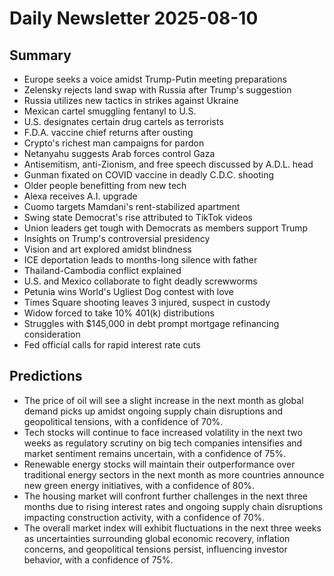 # Daily Newsletter 2025-08-10

## Summary

- Europe seeks a voice amidst Trump-Putin meeting preparations
- Zelensky rejects land swap with Russia after Trump's suggestion
- Russia utilizes new tactics in strikes against Ukraine
- Mexican cartel smuggling fentanyl to U.S.
- U.S. designates certain drug cartels as terrorists
- F.D.A. vaccine chief returns after ousting
- Crypto's richest man campaigns for pardon
- Netanyahu suggests Arab forces control Gaza
- Antisemitism, anti-Zionism, and free speech discussed by A.D.L. head
- Gunman fixated on COVID vaccine in deadly C.D.C. shooting
- Older people benefitting from new tech
- Alexa receives A.I. upgrade
- Cuomo targets Mamdani's rent-stabilized apartment
- Swing state Democrat's rise attributed to TikTok videos
- Union leaders get tough with Democrats as members support Trump
- Insights on Trump's controversial presidency
- Vision and art explored amidst blindness
- ICE deportation leads to months-long silence with father 
- Thailand-Cambodia conflict explained
- U.S. and Mexico collaborate to fight deadly screwworms
- Petunia wins World's Ugliest Dog contest with love
- Times Square shooting leaves 3 injured, suspect in custody
- Widow forced to take 10% 401(k) distributions
- Struggles with $145,000 in debt prompt mortgage refinancing consideration
- Fed official calls for rapid interest rate cuts

## Predictions

- The price of oil will see a slight increase in the next month as global demand picks up amidst ongoing supply chain disruptions and geopolitical tensions, with a confidence of 70%.
- Tech stocks will continue to face increased volatility in the next two weeks as regulatory scrutiny on big tech companies intensifies and market sentiment remains uncertain, with a confidence of 75%.
- Renewable energy stocks will maintain their outperformance over traditional energy sectors in the next month as more countries announce new green energy initiatives, with a confidence of 80%.
- The housing market will confront further challenges in the next three months due to rising interest rates and ongoing supply chain disruptions impacting construction activity, with a confidence of 70%.
- The overall market index will exhibit fluctuations in the next three weeks as uncertainties surrounding global economic recovery, inflation concerns, and geopolitical tensions persist, influencing investor behavior, with a confidence of 75%.
